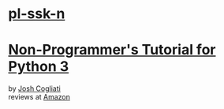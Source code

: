 # [pl-ssk-n](README.md)

# [Non-Programmer's Tutorial for Python 3](https://en.wikibooks.org/wiki/Non-Programmer%27s_Tutorial_for_Python_3)
by [Josh Cogliati](http://jjc.freeshell.org)  
reviews at [Amazon](https://www.amazon.com/Non-Programmers-Tutorial-Python-Josh-Cogliati/dp/1365101355#customerReviews)  



